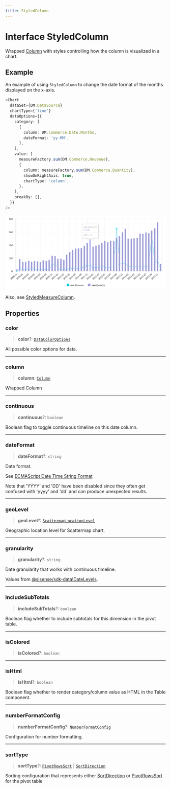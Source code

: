 ```yaml
---
title: StyledColumn
---
```


# Interface StyledColumn

Wrapped [Column](../../sdk-data/interfaces/interface.Column.md) with styles controlling how the column is visualized in a chart.

## Example

An example of using `StyledColumn` to change the date format of the months displayed on the x-axis.

```ts
<Chart
  dataSet={DM.DataSource}
  chartType={'line'}
  dataOptions={{
    category: [
      {
        column: DM.Commerce.Date.Months,
        dateFormat: 'yy-MM',
      },
    ],
    value: [
      measureFactory.sum(DM.Commerce.Revenue),
      {
        column: measureFactory.sum(DM.Commerce.Quantity),
        showOnRightAxis: true,
        chartType: 'column',
      },
    ],
    breakBy: [],
  }}
/>
```

<img src="../../../img/chart-mixed-series-example-1.png" width="800px" />

Also, see [StyledMeasureColumn](interface.StyledMeasureColumn.md).

## Properties

### color

> **color**?: [`DataColorOptions`](../type-aliases/type-alias.DataColorOptions.md)

All possible color options for data.

***

### column

> **column**: [`Column`](../../sdk-data/interfaces/interface.Column.md)

Wrapped Column

***

### continuous

> **continuous**?: `boolean`

Boolean flag to toggle continuous timeline on this date column.

***

### dateFormat

> **dateFormat**?: `string`

Date format.

See [ECMAScript Date Time String Format](https://tc39.es/ecma262/multipage/numbers-and-dates.html#sec-date-time-string-format)

Note that 'YYYY' and 'DD' have been disabled since they often get confused with 'yyyy' and 'dd'
and can produce unexpected results.

***

### geoLevel

> **geoLevel**?: [`ScattermapLocationLevel`](../type-aliases/type-alias.ScattermapLocationLevel.md)

Geographic location level for Scattermap chart.

***

### granularity

> **granularity**?: `string`

Date granularity that works with continuous timeline.

Values from [@sisense/sdk-data!DateLevels](../../sdk-data/variables/variable.DateLevels.md).

***

### includeSubTotals

> **includeSubTotals**?: `boolean`

Boolean flag whether to include subtotals for this dimension in the pivot table.

***

### isColored

> **isColored**?: `boolean`

***

### isHtml

> **isHtml**?: `boolean`

Boolean flag whether to render category/column value as HTML in the Table component.

***

### numberFormatConfig

> **numberFormatConfig**?: [`NumberFormatConfig`](../type-aliases/type-alias.NumberFormatConfig.md)

Configuration for number formatting.

***

### sortType

> **sortType**?: [`PivotRowsSort`](../type-aliases/type-alias.PivotRowsSort.md) \| [`SortDirection`](../type-aliases/type-alias.SortDirection.md)

Sorting configuration that represents either [SortDirection](../type-aliases/type-alias.SortDirection.md) or [PivotRowsSort](../type-aliases/type-alias.PivotRowsSort.md) for the pivot table
